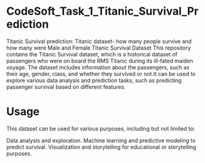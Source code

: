 # CodeSoft_Task_1_Titanic_Survival_Prediction
Titanic Survival prediction: Titanic dataset- how many people survive and how many were Male and Female.Titanic Survival Dataset
This repository contains the Titanic Survival dataset, which is a historical dataset of passengers who were on board the RMS Titanic during its ill-fated maiden voyage. The dataset includes information about the passengers, such as their age, gender, class, and whether they survived or not.It can be used to explore various data analysis and prediction tasks, such as predicting passenger survival based on different features.
# Usage
This dataset can be used for various purposes, including but not limited to:

Data analysis and exploration.
Machine learning and predictive modeling to predict survival.
Visualization and storytelling for educational or storytelling purposes.
